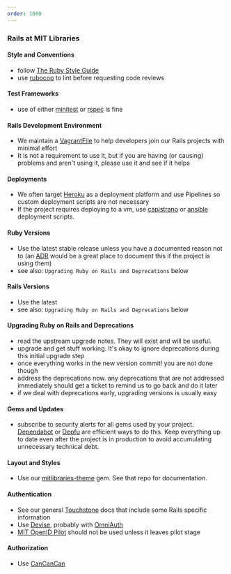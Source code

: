 ```yaml
---
order: 1000
---
```

### Rails at MIT Libraries

#### Style and Conventions
- follow [The Ruby Style Guide](https://github.com/bbatsov/ruby-style-guide)
- use [rubocop](https://github.com/bbatsov/rubocop) to lint before requesting
  code reviews

#### Test Frameworks
- use of either [minitest](https://github.com/seattlerb/minitest) or
  [rspec](https://github.com/rspec/rspec-rails) is fine

#### Rails Development Environment
- We maintain a [VagrantFile](https://github.com/MITLibraries/mit_vagrant_dev)
  to help developers join our Rails projects with minimal effort
- It is not a requirement to use it, but if you are having (or causing)
  problems and aren't using it, please use it and see if it helps

#### Deployments
- We often target [Heroku](/heroku.html) as a deployment platform and use Pipelines so custom
  deployment scripts are not necessary
- If the project requires deploying to a vm, use
  [capistrano](https://github.com/capistrano/capistrano) or
  [ansible](https://www.ansible.com) deployment scripts.

#### Ruby Versions
- Use the latest stable release unless you have a documented reason not to
  (an [ADR](https://github.com/npryce/adr-tools) would be a great place to
  document this if the project is using them)
- see also: `Upgrading Ruby on Rails and Deprecations` below

#### Rails Versions
- Use the latest
- see also: `Upgrading Ruby on Rails and Deprecations` below

#### Upgrading Ruby on Rails and Deprecations
- read the upstream upgrade notes. They will exist and will be useful.
- upgrade and get stuff working. It's okay to ignore deprecations during this
  initial upgrade step
- once everything works in the new version commit! you are not done though
- address the deprecations now. any deprecations that are not addressed
  immediately should get a ticket to remind us to go back and do it later
- if we deal with deprecations early, upgrading versions is usually easy

#### Gems and Updates
- subscribe to security alerts for all gems used by your project.
  [Dependabot](https://dependabot.com) or [Depfu](https://depfu.com) are
  efficient ways to do this. Keep everything up to date even after the project
  is in production to avoid accumulating unnecessary technical debt.

#### Layout and Styles
- Use our [mitlibraries-theme](https://github.com/MITLibraries/mitlibraries-theme) gem. See that repo for documentation.

#### Authentication
- See our general [Touchstone](/touchstone_saml.html) docs that include some
  Rails specific information
- Use [Devise](https://github.com/plataformatec/devise), probably with
  [OmniAuth](https://github.com/omniauth/omniauth)
- [MIT OpenID Pilot](https://oidc.mit.edu) should not be used unless it leaves pilot stage

#### Authorization
- Use [CanCanCan](https://github.com/CanCanCommunity/cancancan)
